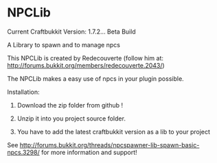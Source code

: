 NPCLib
======

Current Craftbukkit Version: 1.7.2... Beta Build

A Library to spawn and to manage npcs 

This NPCLib is created by Redecouverte (follow him at: http://forums.bukkit.org/members/redecouverte.2043/)

The NPCLib makes a easy use of npcs in your plugin possible.

Installation:

1. Download the zip folder from github !

2. Unzip it into you project source folder.


3. You have to add the latest craftbukkit version as a lib to your project

See http://forums.bukkit.org/threads/npcspawner-lib-spawn-basic-npcs.3298/ for more information and support!

